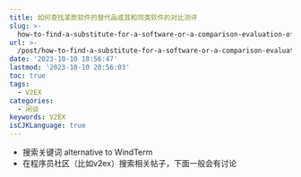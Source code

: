 ```yaml
---
title: 如何查找某款软件的替代品或其和同类软件的对比测评
slug: >-
  how-to-find-a-substitute-for-a-software-or-a-comparison-evaluation-of-its-similar-software-z34ve
url: >-
  /post/how-to-find-a-substitute-for-a-software-or-a-comparison-evaluation-of-its-similar-software-z34ve.html
date: '2023-10-10 18:56:47'
lastmod: '2023-10-10 20:56:03'
toc: true
tags:
  - V2EX
categories:
  - 闲谈
keywords: V2EX
isCJKLanguage: true
---
```


* 搜索关键词 alternative to WindTerm
* 在程序员社区（比如v2ex）搜索相关帖子，下面一般会有讨论
